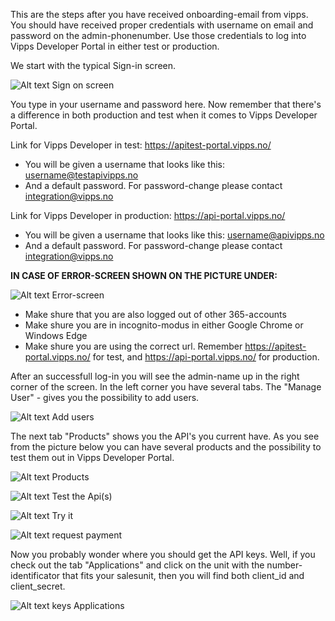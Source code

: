 This are the steps after you have received onboarding-email from vipps. You should have received proper credentials with username on email and password on the admin-phonenumber. Use those credentials to log into Vipps Developer Portal in either test or production.

We start with the typical Sign-in screen.

![Alt text](relative/path/to/img.jpg?raw=true "Title") Sign on screen

You type in your username and password here.
Now remember that there's a difference in both production and test when it comes to Vipps Developer Portal.

Link for Vipps Developer in test: https://apitest-portal.vipps.no/
- You will be given a username that looks like this: username@testapivipps.no
- And a default password. For password-change please contact integration@vipps.no

Link for Vipps Developer in production: https://api-portal.vipps.no/
- You will be given a username that looks like this:
username@apivipps.no
- And a default password. For password-change please contact integration@vipps.no

**IN CASE OF ERROR-SCREEN SHOWN ON THE PICTURE UNDER:**

![Alt text](relative/path/to/img.jpg?raw=true "Title") Error-screen

- Make shure that you are also logged out of other 365-accounts
- Make shure you are in incognito-modus in either Google Chrome or Windows Edge
- Make shure you are using the correct url. Remember https://apitest-portal.vipps.no/ for test, and https://api-portal.vipps.no/ for production.

After an successfull log-in you will see the admin-name up in the right corner of the screen. In the left corner you have several tabs.
The "Manage User" - gives you the possibility to add users.

![Alt text](relative/path/to/img.jpg?raw=true "Title") Add users

The next tab "Products" shows you the API's you current have. As you see from the picture below you can have several products and the possibility to test them out in Vipps Developer Portal.

![Alt text](relative/path/to/img.jpg?raw=true "Title") Products

![Alt text](relative/path/to/img.jpg?raw=true "Title") Test the Api(s)

![Alt text](relative/path/to/img.jpg?raw=true "Title") Try it

![Alt text](relative/path/to/img.jpg?raw=true "Title") request payment

Now you probably wonder where you should get the API keys. Well, if you check out the tab "Applications" and click on the unit with the number-identificator that fits your salesunit, then you will find both client_id and client_secret.

![Alt text](relative/path/to/img.jpg?raw=true "Title") keys Applications
